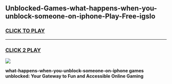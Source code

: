 
## Unblocked-Games-what-happens-when-you-unblock-someone-on-iphone-Play-Free-igslo
<h3>
<a href="https://premium76.site?title=what-happens-when-you-unblock-someone-on-iphone&ref=18A1">CLICK TO PLAY</a></h3>
<hr>

<h3>
<a href="https://premium76.site?title=what-happens-when-you-unblock-someone-on-iphone&ref=18A1">CLICK 2 PLAY</a>
  
</h3>

<a href="https://premium76.site?title=what-happens-when-you-unblock-someone-on-iphone&ref=18A1"><img src="https://clearcache.store/games.png"></a>


**what-happens-when-you-unblock-someone-on-iphone games unblocked: Your Gateway to Fun and Accessible Online Gaming**
